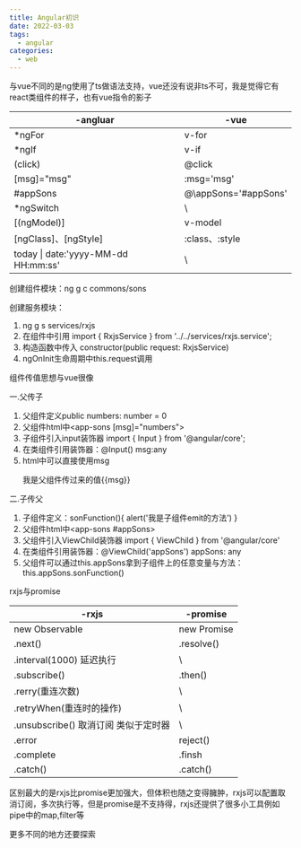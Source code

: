 ```yaml
---
title: Angular初识
date: 2022-03-03
tags:
  - angular
categories:
  - web
---
```


与vue不同的是ng使用了ts做语法支持，vue还没有说非ts不可，我是觉得它有react类组件的样子，也有vue指令的影子

| -angluar                            | -vue                  |
| ----------------------------------- | --------------------- |
| *ngFor                              | v-for                 |
| *ngIf                               | v-if                  |
| (click)                             | @click                |
| [msg]="msg"                         | :msg='msg'            |
| \#appSons                           | @\appSons='\#appSons' |
| *ngSwitch                           | \                     |
| [(ngModel)]                         | v-model               |
| [ngClass]、[ngStyle]                | :class、:style        |
| today \| date:'yyyy-MM-dd HH:mm:ss' | \                     |

创建组件模块：ng g c commons/sons

创建服务模块：

1. ng g s services/rxjs 
2. 在组件中引用 import { RxjsService } from '../../services/rxjs.service';
3. 构造函数中传入 constructor(public request: RxjsService)
4. ngOnInit生命周期中this.request调用

组件传值思想与vue很像

一.父传子

1. 父组件定义public numbers: number = 0
2. 父组件html中<app-sons [msg]="numbers">
3. 子组件引入input装饰器 import { Input } from '@angular/core';
4. 在类组件引用装饰器：@Input() msg:any
5. html中可以直接使用msg <p>我是父组件传过来的值{{msg}}</p>

二.子传父

1. 子组件定义：sonFunction(){ alert('我是子组件emit的方法') }
2. 父组件html中<app-sons #appSons>
3. 父组件引入ViewChild装饰器 import { ViewChild } from '@angular/core'
4. 在类组件引用装饰器：@ViewChild('appSons') appSons: any
5. 父组件可以通过this.appSons拿到子组件上的任意变量与方法：this.appSons.sonFunction()

rxjs与promise

| -rxjs                                | -promise    |
| ------------------------------------ | ----------- |
| new Observable                       | new Promise |
| .next()                              | .resolve()  |
| .interval(1000) 延迟执行             | \           |
| .subscribe()                         | .then()     |
| .rerry(重连次数)                     | \           |
| .retryWhen(重连时的操作)             | \           |
| .unsubscribe() 取消订阅 类似于定时器 | \           |
| .error                               | reject()    |
| .complete                            | .finsh      |
| .catch()                             | .catch()    |

区别最大的是rxjs比promise更加强大，但体积也随之变得臃肿，rxjs可以配置取消订阅，多次执行等，但是promise是不支持得，rxjs还提供了很多小工具例如pipe中的map,filter等

更多不同的地方还要探索